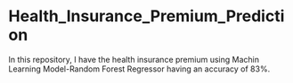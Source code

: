 # Health_Insurance_Premium_Prediction
In this repository, I have the health insurance premium using Machin Learning Model-Random Forest Regressor having an accuracy of 83%.
